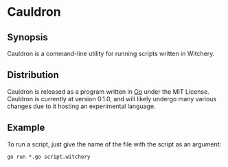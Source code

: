 # Cauldron

## Synopsis

Cauldron is a command-line utility for running scripts written in Witchery.

## Distribution

Cauldron is released as a program written in [Go](https://golang.org) under the MIT License. Cauldron is currently at version 0.1.0, and will likely undergo many various changes due to it hosting an experimental language.

## Example

To run a script, just give the name of the file with the script as an argument:

```
go run *.go script.witchery
```
